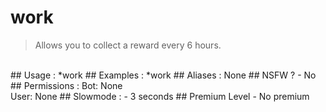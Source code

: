 # work

> Allows you to collect a reward every 6 hours.

<br>
## Usage :
*work
## Examples :
*work
## Aliases :
None
## NSFW ?
- No
## Permissions :
Bot: None
<br>
User: None
## Slowmode :
- 3 seconds
## Premium Level
- No premium